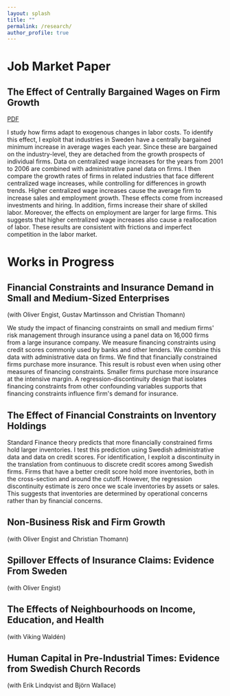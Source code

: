 ```yaml
---
layout: splash
title: ""
permalink: /research/
author_profile: true
---
```


# Job Market Paper
## The Effect of Centrally Bargained Wages on Firm Growth ## 
[PDF](https://www.dropbox.com/s/svd23cb2vhf843u/bustos_cbw_main.pdf?dl=0)

I study how firms adapt to exogenous changes in labor costs. To identify this effect, I exploit that industries in Sweden have a centrally bargained minimum increase in average wages each year. Since these are bargained on the industry-level, they are detached from the growth prospects of individual firms. Data on centralized wage increases for the years from 2001 to 2006 are combined with administrative panel data on firms. I then compare the growth rates of firms in related industries that face different centralized wage increases, while controlling for differences in growth trends. Higher centralized wage increases cause the average firm to increase sales and employment growth. These effects come from increased investments and hiring. In addition, firms increase their share of skilled labor. Moreover, the effects on employment are larger for large firms. This suggests that higher centralized wage increases also cause a reallocation of labor. These results are consistent with frictions and imperfect competition in the labor market.

# Works in Progress

## Financial Constraints and Insurance Demand in Small and Medium-Sized Enterprises ## 
(with Oliver Engist, Gustav Martinsson and Christian Thomann)

We study the impact of financing constraints on small and medium firms' risk management through insurance using a panel data on 16,000 firms from a large insurance company. We measure financing constraints using credit scores commonly used by banks and other lenders. We combine this data with administrative data on firms. We find that financially constrained firms purchase more insurance. This result is robust even when using other measures of financing constraints. Smaller firms purchase more insurance at the intensive margin. A regression-discontinuity design that isolates financing constraints from other confounding variables supports that financing constraints influence firm's demand for insurance.  

## The Effect of Financial Constraints on Inventory Holdings ##

Standard Finance theory predicts that more financially constrained firms hold larger inventories. I test this prediction using Swedish administrative data and data on credit scores. For identification, I exploit a discontinuity in the translation from continuous to discrete credit scores among Swedish firms. Firms that have a better credit score hold more inventories, both in the cross-section and around the cutoff. However, the regression discontinuity estimate is zero once we scale inventories by assets or sales. This suggests that inventories are determined by operational concerns rather than by financial concerns.

## Non-Business Risk and Firm Growth ##
 (with Oliver Engist and Christian Thomann)

## Spillover Effects of Insurance Claims: Evidence From Sweden ## 
 (with Oliver Engist)

## The Effects of Neighbourhoods on Income, Education, and Health ## 
(with Viking Waldén)

## Human Capital in Pre-Industrial Times: Evidence from Swedish Church Records ## 
(with Erik Lindqvist and Björn Wallace)


